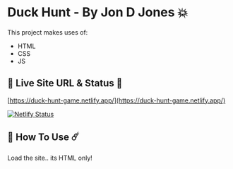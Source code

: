 # Duck Hunt - By Jon D Jones 💥

This project makes uses of:

- HTML
- CSS
- JS

## 👻 Live Site URL & Status 👺

[https://duck-hunt-game.netlify.app/](https://duck-hunt-game.netlify.app/)

[![Netlify Status](https://api.netlify.com/api/v1/badges/a8b69647-a27f-48c9-b73a-a2394318a60e/deploy-status)](https://app.netlify.com/sites/duck-hunt-game/deploys)

## 👾 How To Use ☄️

Load the site.. its HTML only!
